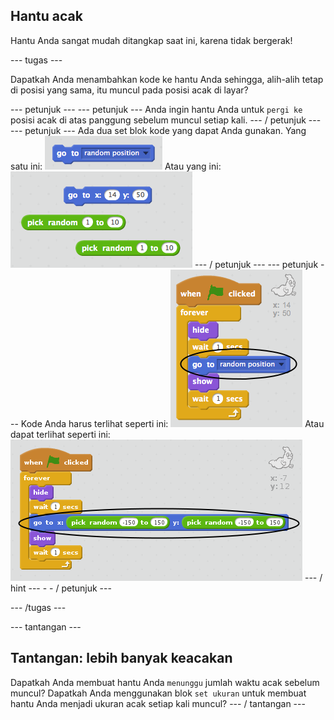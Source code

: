 ## Hantu acak

Hantu Anda sangat mudah ditangkap saat ini, karena tidak bergerak!

\--- tugas \---

Dapatkah Anda menambahkan kode ke hantu Anda sehingga, alih-alih tetap di posisi yang sama, itu muncul pada posisi acak di layar?

\--- petunjuk \--- \--- petunjuk \--- Anda ingin hantu Anda untuk `pergi ke` posisi acak di atas panggung sebelum muncul setiap kali. \--- / petunjuk \--- \--- petunjuk \--- Ada dua set blok kode yang dapat Anda gunakan. Yang satu ini: ![screenshot](images/ghost-random-blocks-1.png) Atau yang ini: ![screenshot](images/ghost-random-blocks-2.png) \--- / petunjuk \--- \--- petunjuk \--- Kode Anda harus terlihat seperti ini: ![screenshot](images/ghost-random-code-1.png) Atau dapat terlihat seperti ini: ![screenshot](images/ghost-random-code-2.png) \--- / hint \--- - - / petunjuk \---

\--- /tugas \---

\--- tantangan \---

## Tantangan: lebih banyak keacakan

Dapatkah Anda membuat hantu Anda `menunggu` jumlah waktu acak sebelum muncul? Dapatkah Anda menggunakan blok `set ukuran` untuk membuat hantu Anda menjadi ukuran acak setiap kali muncul? \--- / tantangan \---